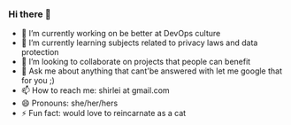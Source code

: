 ### Hi there 👋

- 🔭 I’m currently working on be better at DevOps culture
- 🌱 I’m currently learning subjects related to privacy laws and data protection
- 👯 I’m looking to collaborate on projects that people can benefit
- 💬 Ask me about anything that cant'be answered with let me google that for you ;)
- 📫 How to reach me: shirlei at gmail.com
- 😄 Pronouns: she/her/hers
- ⚡ Fun fact: would love to reincarnate as a cat
